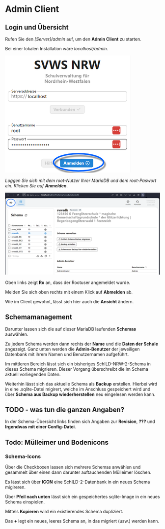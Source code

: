 # Admin Client

## Login und Übersicht
Rufen Sie den _[Server]/admin_ auf, um den **Admin Client** zu starten.

Bei einer lokalen Installation wäre _localhost/admin_.

![Login Screen des Admin clients: root und password werden benötigt.](./graphics/svwsclient_adminclient_login.png "Login Screen des Admin Clients.")

*Loggen Sie sich mit dem root-Nutzer Ihrer MariaDB und dem root-Paswort ein. Klicken Sie auf **Anmelden***.

![Übersicht der Schemas im Admin Client.](./graphics/SVWS_adminclient.png "Übersicht der Schemas im Admin Client.")

Oben links zeigt **Ro** an, dass der Rootuser angemeldet wurde.

Melden Sie sich oben rechts mit einem Klick auf **Abmelden** ab.

Wie im Client  gewohnt, lässt sich hier auch die **Ansicht** ändern.

## Schemamanagement

Darunter lassen sich die auf dieser MariaDB laufenden **Schemas** auswählen.

Zu jedem Schema werden dann rechts der **Name** und die **Daten der Schule** angezeigt. Ganz unten werden die **Admin-Benutzer** der jeweiligen Datenbank mit ihrem Namen und Benutzernamen aufgeführt. 

Im mittleren Bereich lässt sich ein bisheriges SchILD-NRW-2-Schema in dieses Schema migrieren. Dieser Vorgang überschreibt die im Schema aktuell vorliegenden Daten.

Weiterhin lässt sich das aktuelle Schema als **Backup** erstellen. Hierbei wird in eine .sqlite-Datei migirert, welche im Anschluss gespeichert wird und über **Schema aus Backup wiederherstellen** neu eingelesen werden kann.

## **TODO** - was tun die ganzen Angaben?

In der Schema-Übersicht links finden sich Angaben zur **Revision**, **???** und **Irgendwas mit einer Config-Datei**.

## Todo: Mülleimer und Bodenicons

### Schema-Icons

Über die Checkboxen lassen sich mehrere Schemas anwählen und gesammelt über einen dann darunter auftauchenden Mülleimer löschen.

Es lässt sich über **ICON** eine SchILD-2-Datenbank in ein neues Schema migireren.

Über **Pfeil nach unten** lässt sich ein gespeichertes sqlite-Image in ein neues Schema einspielen.

Mittels **Kopieren** wird ein existierendes Schema dupliziert. 

Das **+** legt ein neues, leeres Schema an, in das migriert (usw.) werden kann.